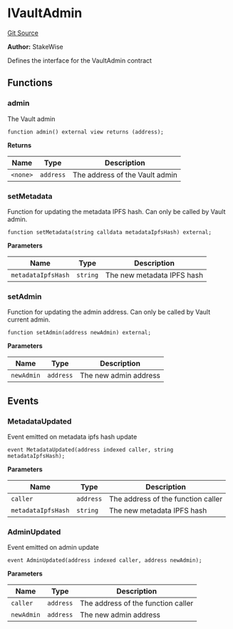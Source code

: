 # IVaultAdmin
[Git Source](https://github.com/stakewise/v3-core/blob/c4059a64871829ca60ea58f054baf8eb13d3572a/contracts/interfaces/IVaultAdmin.sol)

**Author:**
StakeWise

Defines the interface for the VaultAdmin contract


## Functions
### admin

The Vault admin


```solidity
function admin() external view returns (address);
```
**Returns**

|Name|Type|Description|
|----|----|-----------|
|`<none>`|`address`|The address of the Vault admin|


### setMetadata

Function for updating the metadata IPFS hash. Can only be called by Vault admin.


```solidity
function setMetadata(string calldata metadataIpfsHash) external;
```
**Parameters**

|Name|Type|Description|
|----|----|-----------|
|`metadataIpfsHash`|`string`|The new metadata IPFS hash|


### setAdmin

Function for updating the admin address. Can only be called by Vault current admin.


```solidity
function setAdmin(address newAdmin) external;
```
**Parameters**

|Name|Type|Description|
|----|----|-----------|
|`newAdmin`|`address`|The new admin address|


## Events
### MetadataUpdated
Event emitted on metadata ipfs hash update


```solidity
event MetadataUpdated(address indexed caller, string metadataIpfsHash);
```

**Parameters**

|Name|Type|Description|
|----|----|-----------|
|`caller`|`address`|The address of the function caller|
|`metadataIpfsHash`|`string`|The new metadata IPFS hash|

### AdminUpdated
Event emitted on admin update


```solidity
event AdminUpdated(address indexed caller, address newAdmin);
```

**Parameters**

|Name|Type|Description|
|----|----|-----------|
|`caller`|`address`|The address of the function caller|
|`newAdmin`|`address`|The new admin address|

